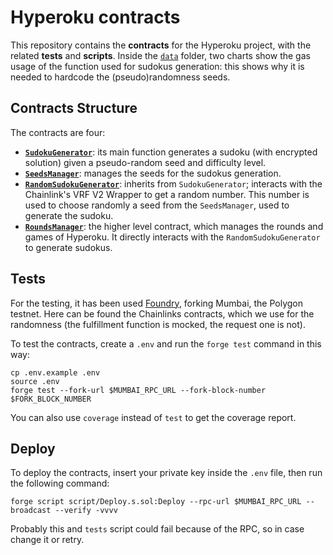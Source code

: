 # Hyperoku contracts
This repository contains the **contracts** for the Hyperoku project, with the related **tests** and **scripts**. 
Inside the [`data`](https://github.com/hyperoku/contracts/tree/main/data) folder, two charts show the gas usage of the function used for sudokus generation: this shows why it is needed to hardcode the (pseudo)randomness seeds.
## Contracts Structure
The contracts are four:
- [**`SudokuGenerator`**](https://github.com/hyperoku/contracts/blob/main/src/SudokuGenerator.sol): its main function generates a sudoku (with encrypted solution) given a pseudo-random seed and difficulty level.
- [**`SeedsManager`**](https://github.com/hyperoku/contracts/blob/main/src/SeedsManager.sol): manages the seeds for the sudokus generation.
- [**`RandomSudokuGenerator`**](https://github.com/hyperoku/contracts/blob/main/src/RandomSudokuGenerator.sol): inherits from `SudokuGenerator`; interacts with the Chainlink's VRF V2 Wrapper to get a random number. This number is used to choose randomly a seed from the `SeedsManager`, used to generate the sudoku.
- [**`RoundsManager`**](https://github.com/hyperoku/contracts/blob/main/src/RoundsManager.sol): the higher level contract, which manages the rounds and games of Hyperoku. It directly interacts with the `RandomSudokuGenerator` to generate sudokus.

## Tests
For the testing, it has been used [Foundry](https://github.com/foundry-rs/foundry), forking Mumbai, the Polygon testnet. Here can be found the Chainlinks contracts, which we use for the randomness (the fulfillment function is mocked, the request one is not).

To test the contracts, create a `.env` and run the `forge test` command in this way:
```
cp .env.example .env
source .env
forge test --fork-url $MUMBAI_RPC_URL --fork-block-number $FORK_BLOCK_NUMBER
```
You can also use ```coverage``` instead of ```test``` to get the coverage report.

## Deploy
To deploy the contracts, insert your private key inside the `.env` file, then run the following command:
```
forge script script/Deploy.s.sol:Deploy --rpc-url $MUMBAI_RPC_URL --broadcast --verify -vvvv
```
Probably this and `tests` script could fail because of the RPC, so in case change it or retry.
